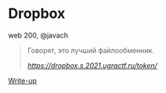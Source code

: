 # Dropbox

web 200, @javach

> Говорят, это лучший файлообменник.
>
> *https://dropbox.s.2021.ugractf.ru/token/*

[Write-up](WRITEUP.md)
